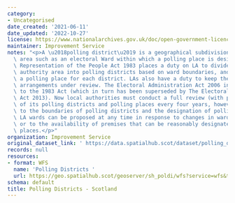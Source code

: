 ```yaml
---
category:
- Uncategorised
date_created: '2021-06-11'
date_updated: '2022-10-27'
license: https://www.nationalarchives.gov.uk/doc/open-government-licence/version/3/
maintainer: Improvement Service
notes: "<p>A \u2018polling district\u2019 is a geographical subdivision of an electoral\
  \ area such as an electoral Ward within which a polling place is designated.  The\
  \ Representation of the People Act 1983 places a duty on LA to divide the local\
  \ authority area into polling districts based on ward boundaries, and to designate\
  \ a polling place for each district. LAs also have a duty to keep these polling\
  \ arrangements under review. The Electoral Administration Act 2006 introduced amendments\
  \ to the 1983 Act (which in turn has been superseded by The Electoral Administration\
  \ Act 2013). Now local authorities must conduct a full review (with public consultation)\
  \ of its polling districts and polling places every four years, however adjustments\
  \ to the boundaries of polling districts and the designation of polling places within\
  \ LA wards can be proposed at any time in response to changes in ward boundaries\
  \ or to the availability of premises that can be reasonably designated as polling\
  \ places.</p>"
organization: Improvement Service
original_dataset_link: ' https://data.spatialhub.scot/dataset/polling_districts-is'
records: null
resources:
- format: WFS
  name: 'Polling Districts '
  url: https://geo.spatialhub.scot/geoserver/sh_poldi/wfs?service=wfs&typeName=sh_poldi:pub_poldi
schema: default
title: Polling Districts - Scotland
---
```

